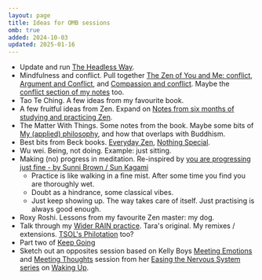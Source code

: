 ```yaml
---
layout: page
title: Ideas for OMB sessions
omb: true
added: 2024-10-03
updated: 2025-01-16
---
```


- Update and run [The Headless Way](/thinking/the-headless-way-session-for-one-mindful-breath/).
- Mindfulness and conflict. Pull together [The Zen of You and Me: conflict](/thinking/the-zen-of-you-and-me-conflict/), [Argument and Conflict](/thinking/argument-and-conflict/), and [Compassion and conflict](/thinking/compassion-and-conflict/). Maybe the [conflict section of my notes](/notes/#conflict) too.
- Tao Te Ching. A few ideas from my favourite book.
- A few fruitful ideas from Zen. Expand on [Notes from six months of studying and practicing Zen](/thinking/zen/notes-from-six-months-of-studying-and-practicing-zen/).
- The Matter With Things. Some notes from the book. Maybe some bits of [My (applied) philosophy](/thinking/my-applied-philosophy/), and how that overlaps with Buddhism.
- Best bits from Beck books. [Everyday Zen](/notes/zen/everyday%20zen%20-%20charlotte%20joko%20beck.jpg), [Nothing Special](/notes/zen/nothing%20special%20-%20charlotte%20joko%20beck.jpg).
- Wu wei. Being, not doing. Example: just sitting.
- Making (no) progress in meditation. Re-inspired by [you are progressing just fine - by Sunni Brown / Sun Kagami](https://nothingintheway.substack.com/p/you-are-progressing-just-fine)
    - Practice is like walking in a fine mist. After some time you find you are thoroughly wet.
    - Doubt as a hindrance, some classical vibes.
    - Just keep showing up. The way takes care of itself. Just practising is always good enough.
- Roxy Roshi. Lessons from my favourite Zen master: my dog.
- Talk through my [Wider RAIN practice](/thinking/wider-rain-practice/). Tara's original. My remixes / extensions. [TSOL's Philotation](/notes/philosophy/philosophical%20meditation.jpg) too?
- Part two of [Keep Going](/thinking/keep-going-omb-session/)
- Sketch out an opposites session based on Kelly Boys [Meeting Emotions](https://dynamic.wakingup.com/course/COAF002?code=SC541514D&share_id=73292B02&source=content%20share) and [Meeting Thoughts](https://dynamic.wakingup.com/course/CO92D29?code=SC541514D&share_id=34149210&source=content%20share) session from her [Easing the Nervous System series](https://dynamic.wakingup.com/pack/PKAC84D?code=SC541514D&share_id=4A52731F&source=content%20share) on [Waking Up](https://dynamic.wakingup.com/shareOpenAccess/SC541514D?share_id=690D4C7E).